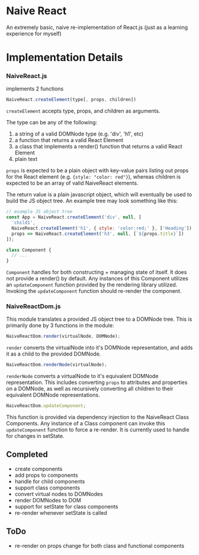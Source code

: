# Naive React

An extremely basic, naive re-implementation of React.js (just as a learning experience for myself)

# Implementation Details

### NaiveReact.js

implements 2 functions

```javascript
NaiveReact.createElement(type[, props, children])
```

`createElement` accepts type, props, and children as arguments.

The type can be any of the following:

1. a string of a valid DOMNode type (e.g. 'div', 'h1', etc)
2. a function that returns a valid React Element
3. a class that implements a render() function that returns a valid React Element
4. plain text

`props` is expected to be a plain object with key-value pairs listing out props for the React element (e.g. `{style: "color: red"}`), whereas children is expected to be an array of valid NaiveReact elements.

The return value is a plain javascript object, which will eventually be used to build the JS object tree. An example tree may look something like this:

```javascript
// example JS object tree
const App = NaiveReact.createElement('div', null, [
  'child1',
  NaiveReact.createElement('h1', { style: 'color:red;' }, ['Heading']),
  props => NaiveReact.createElement('h3', null, [`${props.title}`])
]);
```

```javascript
class Component {
  // ...
}
```

`Component` handles for both constructing + managing state of itself. It does not provide a render() by default. Any instances of this Component utilizes an `updateComponent` function provided by the rendering library utilized. Invoking the `updateComponent` function should re-render the component.

### NaiveReactDom.js

This module translates a provided JS object tree to a DOMNode tree. This is primarily done by 3 functions in the module:

```javascript
NaiveReactDom.render(virtualNode, DOMNode);
```

`render` converts the virtualNode into it's DOMNode representation, and adds it as a child to the provided DOMNode.

```javascript
NaiveReactDom.renderNode(virtualNode);
```

`renderNode` converts a virtualNode to it's equivalent DOMNode representation. This includes converting `props` to attributes and properties on a DOMNode, as well as recursively converting all children to their equivalent DOMNode representations.

```javascript
NaiveReactDom.updateComponent;
```

This function is provided via dependency injection to the NaiveReact Class Components. Any instance of a Class component can invoke this `updateComponent` function to force a re-render. It is currently used to handle for changes in setState.

## Completed

- create components
- add props to components
- handle for child components
- support class components
- convert virtual nodes to DOMNodes
- render DOMNodes to DOM
- support for setState for class components
- re-render whenever setState is called

## ToDo

- re-render on props change for both class and functional components
